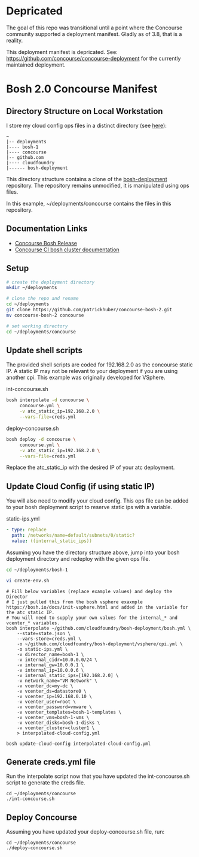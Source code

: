 # Depricated

The goal of this repo was transitional until a point where the Concourse community supported a deployment manifest. Gladly as of 3.8, that is a reality. 

This deployment manifest is depricated. See: https://github.com/concourse/concourse-deployment for the currently maintained deployment. 

# Bosh 2.0 Concourse Manifest

## Directory Structure on Local Workstation

I store my cloud config ops files in a distinct directory (see [here](https://bosh.io/docs/init-vsphere.html)):

```
~
|-- deployments
|---- bosh-1
|---- concourse
|-- github.com
|---- cloudfoundry
|------ bosh-deployment
```

This directory structure contains a clone of the [bosh-deployment](https://github.com/cloudfoundry/bosh-deployment) repository. The repository remains unmodified, it is manipulated using ops files.

In this example, ~/deployments/concourse contains the files in this repository.

## Documentation Links

* [Concourse Bosh Release](https://bosh.io/releases/github.com/concourse/concourse)
* [Concourse CI bosh cluster documentation](https://concourse.ci/clusters-with-bosh.html)

## Setup

```bash
# create the deployment directory
mkdir ~/deployments

# clone the repo and rename
cd ~/deployments
git clone https://github.com/patrickhuber/concourse-bosh-2.git
mv concourse-bosh-2 concourse

# set working directory
cd ~/deployments/concourse
```

## Update shell scripts

The provided shell scripts are coded for 192.168.2.0 as the concourse static IP. A static IP may not be relevant to your deployment if you are using another cpi. This example was originally developed for VSphere. 

int-concourse.sh

```bash
bosh interpolate -d concourse \
     concourse.yml \
     -v atc_static_ip=192.168.2.0 \
     --vars-file=creds.yml
```

deploy-concourse.sh

```bash
bosh deploy -d concourse \
     concourse.yml \
     -v atc_static_ip=192.168.2.0 \
     --vars-file=creds.yml
```

Replace the atc_static_ip with the desired IP of your atc deployment. 

## Update Cloud Config (if using static IP)

You will also need to modify your cloud config. This ops file can be added to your bosh deployment script to reserve static ips with a variable. 

static-ips.yml

```yml
- type: replace
  path: /networks/name=default/subnets/0/static?
  value: ((internal_static_ips))
```

Assuming you have the directory structure above, jump into your bosh deployment directory and redeploy with the given ops file.

```bash
cd ~/deployments/bosh-1

vi create-env.sh
```

```
# Fill below variables (replace example values) and deploy the Director
# I just pulled this from the bosh vsphere exaxmple https://bosh.io/docs/init-vsphere.html and added in the variable for the atc static IP.
# You will need to supply your own values for the internal_* and vcenter_* variables. 
bosh interpolate ~/github.com/cloudfoundry/bosh-deployment/bosh.yml \
    --state=state.json \
    --vars-store=creds.yml \
    -o ~/github.com/cloudfoundry/bosh-deployment/vsphere/cpi.yml \
    -o static-ips.yml \
    -v director_name=bosh-1 \
    -v internal_cidr=10.0.0.0/24 \
    -v internal_gw=10.0.0.1 \
    -v internal_ip=10.0.0.6 \
    -v internal_static_ips=[192.168.2.0] \
    -v network_name="VM Network" \
    -v vcenter_dc=my-dc \
    -v vcenter_ds=datastore0 \
    -v vcenter_ip=192.168.0.10 \
    -v vcenter_user=root \
    -v vcenter_password=vmware \
    -v vcenter_templates=bosh-1-templates \
    -v vcenter_vms=bosh-1-vms \
    -v vcenter_disks=bosh-1-disks \
    -v vcenter_cluster=cluster1 \
    > interpolated-cloud-config.yml

bosh update-cloud-config interpolated-cloud-config.yml    
```

## Generate creds.yml file

Run the interpolate script now that you have updated the int-concourse.sh script to generate the creds file. 

```
cd ~/deployments/concourse
./int-concourse.sh
```

## Deploy Concourse

Assuming you have updated your deploy-concourse.sh file, run:

```
cd ~/deployments/concourse
./deploy-concourse.sh
```

